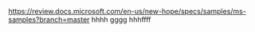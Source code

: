 https://review.docs.microsoft.com/en-us/new-hope/specs/samples/ms-samples?branch=master
hhhh
gggg
hhhffff
